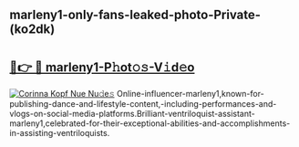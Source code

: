 ## marleny1-only-fans​-leaked-photo​-Private-(ko2dk)


# <h2><a href="https://mediaupload.pro?title=marleny1&ref=git">🔗👉 🔴 marleny1-P𝚑ot𝚘𝚜-V𝚒d𝚎o</a></h2>

[![Corinna Kopf Nue Nu𝚍e𝚜](https://i.imgur.com/0qMVB7G.gif)](https://mediaupload.pro?title=marleny1&ref=git)
Online-influencer-marleny1,known-for-publishing-dance-and-lifestyle-content,-including-performances-and-vlogs-on-social-media-platforms.Brilliant-ventriloquist-assistant-marleny1,celebrated-for-their-exceptional-abilities-and-accomplishments-in-assisting-ventriloquists.  